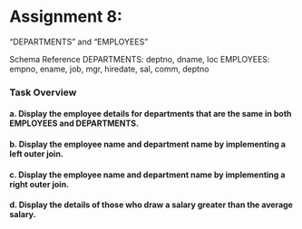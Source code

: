 # Assignment 8:
 “DEPARTMENTS” and “EMPLOYEES” 

Schema Reference
DEPARTMENTS: deptno, dname, loc
EMPLOYEES: empno, ename, job, mgr, hiredate, sal, comm, deptno

### Task Overview

#### a. Display the employee details for departments that are the same in both EMPLOYEES and DEPARTMENTS.
#### b. Display the employee name and department name by implementing a left outer join.
#### c. Display the employee name and department name by implementing a right outer join.
#### d. Display the details of those who draw a salary greater than the average salary.